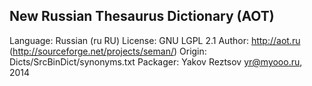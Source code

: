 
New Russian Thesaurus Dictionary (AOT)
--------------------------------
Language: Russian (ru RU)
License:  GNU LGPL 2.1
Author:   http://aot.ru (http://sourceforge.net/projects/seman/)
Origin:   Dicts/SrcBinDict/synonyms.txt
Packager: Yakov Reztsov <yr@myooo.ru>, 2014

